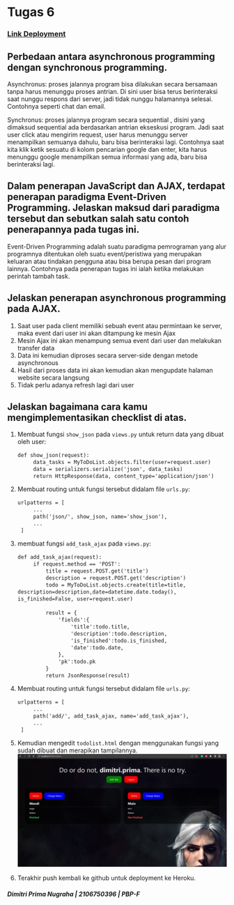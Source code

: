 # Tugas 6

### [Link Deployment](https://tutu-2.herokuapp.com/todolist/login)

## Perbedaan antara asynchronous programming dengan synchronous programming.
Asynchronus: proses jalannya program bisa dilakukan secara bersamaan tanpa harus menunggu proses antrian. Di sini user bisa terus berinteraksi saat nunggu respons dari server, jadi tidak nunggu halamannya selesai. Contohnya seperti chat dan email.

Synchronus: proses jalannya program secara sequential , disini yang dimaksud sequential ada berdasarkan antrian ekseskusi program. Jadi saat user click atau mengirim request, user harus menunggu server menampilkan semuanya dahulu, baru bisa berinteraksi lagi. Contohnya saat kita klik ketik sesuatu di kolom pencarian google dan enter, kita harus menunggu google menampilkan semua informasi yang ada, baru bisa berinteraksi lagi.

## Dalam penerapan JavaScript dan AJAX, terdapat penerapan paradigma Event-Driven Programming. Jelaskan maksud dari paradigma tersebut dan sebutkan salah satu contoh penerapannya pada tugas ini.
Event-Driven Programming adalah suatu paradigma pemrograman yang alur programnya ditentukan oleh suatu event/peristiwa yang merupakan keluaran atau tindakan pengguna atau bisa berupa pesan dari program lainnya. Contohnya pada penerapan tugas ini ialah ketika melakukan perintah tambah task.

## Jelaskan penerapan asynchronous programming pada AJAX.
1. Saat user pada client memiliki sebuah event atau permintaan ke server, maka event dari user ini akan ditampung ke mesin Ajax
2. Mesin Ajax ini akan menampung semua event dari user dan melakukan transfer data
3. Data ini kemudian diproses secara server-side dengan metode asynchronous
4. Hasil dari proses data ini akan kemudian akan mengupdate halaman website secara langsung
5. Tidak perlu adanya refresh lagi dari user

## Jelaskan bagaimana cara kamu mengimplementasikan checklist di atas.
1. Membuat fungsi `show_json` pada `views.py` untuk return data yang dibuat oleh user:
   ```
   def show_json(request):
        data_tasks = MyToDoList.objects.filter(user=request.user)
        data = serializers.serialize('json', data_tasks)
        return HttpResponse(data, content_type='application/json')
   ```

2. Membuat routing untuk fungsi tersebut didalam file `urls.py`:
   ```
   urlpatterns = [    
        ...
        path('json/', show_json, name='show_json'),
        ...
    ]
   ```

3. membuat fungsi `add_task_ajax` pada `views.py`:
   ```
   def add_task_ajax(request):
        if request.method == 'POST':
            title = request.POST.get('title')
            description = request.POST.get('description')
            todo = MyToDoList.objects.create(title=title, description=description,date=datetime.date.today(), is_finished=False, user=request.user)

            result = {
                'fields':{
                    'title':todo.title,
                    'description':todo.description,
                    'is_finished':todo.is_finished,
                    'date':todo.date,
                },
                'pk':todo.pk
            }
            return JsonResponse(result)
    ```

4. Membuat routing untuk fungsi tersebut didalam file `urls.py`:
   ```
   urlpatterns = [    
        ...
        path('add/', add_task_ajax, name='add_task_ajax'),
        ...
    ]

5. Kemudian mengedit `todolist.html` dengan menggunakan fungsi yang sudah dibuat dan merapikan tampilannya.
   ![Tugas 6](PBP-Tugas-6.jpg)

6. Terakhir push kembali ke github untuk deployment ke Heroku.



##### _Dimitri Prima Nugraha | 2106750396 | PBP-F_